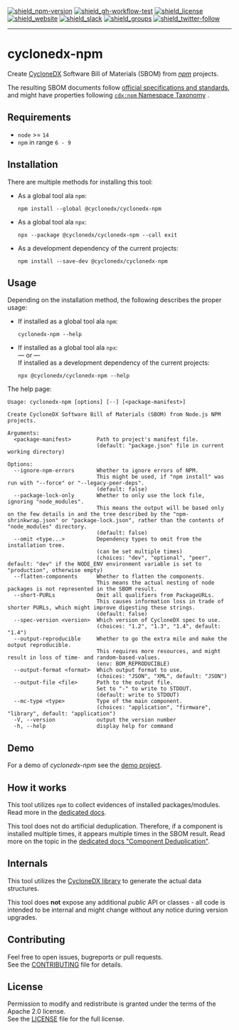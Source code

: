 [![shield_npm-version]][link_npm]
[![shield_gh-workflow-test]][link_gh-workflow-test]
[![shield_license]][license_file]  
[![shield_website]][link_website]
[![shield_slack]][link_slack]
[![shield_groups]][link_discussion]
[![shield_twitter-follow]][link_twitter]

----

# cyclonedx-npm

Create [CycloneDX] Software Bill of Materials (SBOM) from _[npm]_ projects.

The resulting SBOM documents follow [official specifications and standards](https://github.com/CycloneDX/specification), 
and might have properties following [`cdx:npm` Namespace Taxonomy](https://github.com/CycloneDX/cyclonedx-property-taxonomy/blob/main/cdx/npm.md)
.

## Requirements

* `node` >= `14`
* `npm` in range `6 - 9`

## Installation

There are multiple methods for installing this tool:

* As a global tool ala `npm`:

  ```shell
  npm install --global @cyclonedx/cyclonedx-npm
  ```

* As a global tool ala `npx`:

  ```shell
  npx --package @cyclonedx/cyclonedx-npm --call exit
  ```

* As a development dependency of the current projects:

  ```shell
  npm install --save-dev @cyclonedx/cyclonedx-npm
  ```

## Usage

Depending on the installation method, the following describes the proper usage:

* If installed as a global tool ala `npm`:

  ```shell
  cyclonedx-npm --help
  ```

* If installed as a global tool ala `npx`:  
  — or —  
  If installed as a development dependency of the current projects:

  ```shell
  npx @cyclonedx/cyclonedx-npm --help
  ```

The help page:

```text
Usage: cyclonedx-npm [options] [--] [<package-manifest>]

Create CycloneDX Software Bill of Materials (SBOM) from Node.js NPM projects.

Arguments:
  <package-manifest>        Path to project's manifest file. 
                            (default: "package.json" file in current working directory)

Options:
  --ignore-npm-errors       Whether to ignore errors of NPM.
                            This might be used, if "npm install" was run with "--force" or "--legacy-peer-deps".
                            (default: false)
  --package-lock-only       Whether to only use the lock file, ignoring "node_modules".
                            This means the output will be based only on the few details in and the tree described by the "npm-shrinkwrap.json" or "package-lock.json", rather than the contents of "node_modules" directory.
                            (default: false)
  --omit <type...>          Dependency types to omit from the installation tree.
                            (can be set multiple times)
                            (choices: "dev", "optional", "peer", default: "dev" if the NODE_ENV environment variable is set to "production", otherwise empty)
  --flatten-components      Whether to flatten the components.
                            This means the actual nesting of node packages is not represented in the SBOM result.
  --short-PURLs             Omit all qualifiers from PackageURLs.
                            This causes information loss in trade of shorter PURLs, which might improve digesting these strings. 
                            (default: false)
  --spec-version <version>  Which version of CycloneDX spec to use.
                            (choices: "1.2", "1.3", "1.4", default: "1.4")
  --output-reproducible     Whether to go the extra mile and make the output reproducible.
                            This requires more resources, and might result in loss of time- and random-based-values.
                            (env: BOM_REPRODUCIBLE)
  --output-format <format>  Which output format to use.
                            (choices: "JSON", "XML", default: "JSON")
  --output-file <file>      Path to the output file.
                            Set to "-" to write to STDOUT.
                            (default: write to STDOUT)
  --mc-type <type>          Type of the main component.
                            (choices: "application", "firmware", "library", default: "application")
  -V, --version             output the version number
  -h, --help                display help for command
```

## Demo

For a demo of _cyclonedx-npm_ see the [demo project][demo_readme].

## How it works

This tool utilizes `npm` to collect evidences of installed packages/modules.
Read more in the [dedicated docs](https://github.com/CycloneDX/cyclonedx-node-npm/tree/main/docs/how.md).

This tool does not do artificial deduplication.
Therefore, if a component is installed multiple times, it appears multiple times in the SBOM result.
Read more on the topic in the [dedicated docs "Component Deduplication"](https://github.com/CycloneDX/cyclonedx-node-npm/tree/main/docs/component_deduplication.md).

## Internals

This tool utilizes the [CycloneDX library][cyclonedx-library] to generate the actual data structures.

This tool does **not** expose any additional _public_ API or classes - all code is intended to be internal and might change without any notice during version upgrades.

## Contributing

Feel free to open issues, bugreports or pull requests.  
See the [CONTRIBUTING][contributing_file] file for details.

## License

Permission to modify and redistribute is granted under the terms of the Apache 2.0 license.  
See the [LICENSE][license_file] file for the full license.

[license_file]: https://github.com/CycloneDX/cyclonedx-node-npm/blob/main/LICENSE
[contributing_file]: https://github.com/CycloneDX/cyclonedx-node-npm/blob/main/CONTRIBUTING.md
[demo_readme]: https://github.com/CycloneDX/cyclonedx-node-npm/blob/main/demo/README.md

[CycloneDX]: https://cyclonedx.org/
[npm]: http://www.npmjs.com/
[cyclonedx-library]: https://www.npmjs.com/package/@cyclonedx/cyclonedx-library

[shield_gh-workflow-test]: https://img.shields.io/github/actions/workflow/status/CycloneDX/cyclonedx-node-npm/nodejs.yml?branch=main&logo=GitHub&logoColor=white "tests"
[shield_npm-version]: https://img.shields.io/npm/v/@cyclonedx/cyclonedx-npm?logo=npm&logoColor=white "npm"
[shield_license]: https://img.shields.io/github/license/CycloneDX/cyclonedx-node-npm?logo=open%20source%20initiative&logoColor=white "license"
[shield_website]: https://img.shields.io/badge/https://-cyclonedx.org-blue.svg "homepage"
[shield_slack]: https://img.shields.io/badge/slack-join-blue?logo=Slack&logoColor=white "slack join"
[shield_groups]: https://img.shields.io/badge/discussion-groups.io-blue.svg "groups discussion"
[shield_twitter-follow]: https://img.shields.io/badge/Twitter-follow-blue?logo=Twitter&logoColor=white "twitter follow"

[link_website]: https://cyclonedx.org/
[link_gh-workflow-test]: https://github.com/CycloneDX/cyclonedx-node-npm/actions/workflows/nodejs.yml?query=branch%3Amain
[link_npm]: https://www.npmjs.com/package/@cyclonedx/cyclonedx-npm
[link_slack]: https://cyclonedx.org/slack/invite
[link_discussion]: https://groups.io/g/CycloneDX
[link_twitter]: https://twitter.com/CycloneDX_Spec
